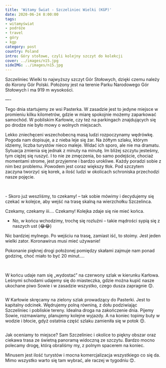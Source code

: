 ```yaml
---
title: 'Witamy Świat - Szczeliniec Wielki (KGP)'
date: 2020-06-24 8:00:00
tags:
- witamyświat
- podróże 
- travel
- góry
- kgp
category: post
country: Poland
intro: Góry stołowe, czyli kolejny szczyt do kolekcji
cover: ../images/n15.jpg
sideIMG: ../images/n15.jpg
---
```

<p>
  Szczeliniec Wielki to najwyższy szczyt Gór Stołowych, dzięki czemu należy do Korony Gór Polski. Położony jest na terenie Parku Narodowego Gór Stołowych i ma 919 m wysokości.

  —-

  Tego dnia startujemy ze wsi Pasterka. W zasadzie jest to jedyne miejsce w promieniu kilku kilometrów, gdzie w miarę spokojnie możemy zaparkować samochód. W pobliskim Karłowie, czy też na parkingach znajdujących się po drodze nie było mowy o wolnych miejscach.

  Lekko zniechęceni wszechobecną masą ludzi rozpoczynamy wędrówkę. Pogoda nam dopisuje, a z nieba leje się żar. Na żółtym szlaku, którym idziemy, liczba turystów nieco maleje. Widać ich sporo, ale nie ma dramatu. Sytuacja zmienia się jednak z minuty na minutę. Im bliżej szczytu jesteśmy, tym ciężej się ruszyć. I to nie ze zmęczenia, bo samo podejście, chociaż momentami strome, jest przyjemne i bardzo urokliwe. Każdy poradzi sobie z nim bez problemu. Powodem jest coraz większy tłok. Pod szczytem zaczyna tworzyć się korek, a ilość ludzi w okolicach schroniska przechodzi nasze pojęcie.
</p>

<!-- <div class='flex'> -->
  <img class='box imageOn' src='https://master.dbt290y0jlaif.amplifyapp.com/static/n15.jpg' alt=''/>
  <!-- <img class='box imageOn' src='../images/n1501.jpg' alt=''/> -->
  <img class='box imageOn' src='../static/n1502.jpg' alt=''/>
<!-- </div> -->

<p>
  - Skoro już weszliśmy, to czekamy! – tak sobie mówimy i decydujemy się czekać w kolejce, aby wejść na trasę skalną na wierzchołku Szczelinca.

  Czekamy, czekamy iii…. Czekamy! Kolejka zdaje się nie mieć końca.

  - No, w końcu wchodzimy, trochę się rozluźni – takie mądrości sypią się z naszych ust (😂😂)

  Nic bardziej mylnego. Po wejściu na trasę, zamiast iść, to stoimy. Jest jeden wielki zator. Koronawirus musi mieć używanie!

  Pokonanie pięknej drogi położonej pomiędzy skałami zajmuje nam ponad godzinę, choć miało to być 20 minut….
</p>

<div class='backImage backImage1'>
<!-- <img class='box imageOn' src='../static/posts-images/n1503.jpg' alt=''/> -->
</div>


<div class='flex'>
  <img class='box imageOn' src='../static/n1504.jpg' alt=''/>
  <img class='box imageOn' src='../static/n1505.jpg' alt=''/>
  <img class='box imageOn' src='../static/n1506.jpg' alt=''/>
  <img class='box imageOn' src='../static/n1507.jpg' alt=''/>
</div>

<p>
  W końcu udaje nam się „wydostać” na czerwony szlak w kierunku Karłowa. Leśnymi schodami udajemy się do miasteczka, gdzie można kupić nasze ukochane piwo Sowie i w zasadzie wszystko, czego dusza zapragnie 😊.
</p>

<div class='flex narrow'>
  <img class='box imageOn' src=`{file.node.publicURL}/static/n1508.jpg` alt=''/>
</div>

<p>
  W Karłowie skręcamy na zielony szlak prowadzący do Pasterki. Jest to kapitalny odcinek. Wędrujemy polną równiną, z dołu podziwiając Szczeliniec i pobliskie tereny. Idealna droga na zakończenie dnia. Pijemy Sowie, rozmawiamy, planujemy kolejne wyjazdy. A na koniec topimy buty w wodzie i błocie, gdyż ostatnia część szlaku zamieniła się w potok 😊.
</p>

<div class='flex narrow'>
  <img class='box image0' src='../static/n1509.jpg' alt=''/>
</div>

<p>
  Jak oceniamy to miejsce? Sam Szczeliniec i okolice to piękny obszar oraz ciekawa trasa ze świetną panoramą widoczną ze szczytu. Bardzo mocno polecamy drogę, którą obraliśmy my, z polnym spacerem na koniec.

  Minusem jest ilość turystów i mocna komercjalizacja wszystkiego co się da. Mimo wszystko warto się tam wybrać, ale raczej w tygodniu 😊.
</p>
